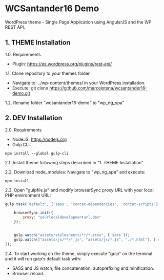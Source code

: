 # WCSantander16 Demo
WordPress theme - Single Page Application using AngularJS and the WP REST API.

## 1. THEME Installation

1.0. Requirements
- Plugin: https://es.wordpress.org/plugins/rest-api/

1.1. Clone repository to your themes folder
- Navigate to: ../wp-content/themes/ in your WordPress installation.
- Execute: git clone https://github.com/marcelotena/wcsantander16-demo.git

1.2. Rename folder "wcsantander16-demo" to "wp_ng_spa"

## 2. DEV Installation

2.0. Requirements
- NodeJS: https://nodejs.org
- Gulp CLI:
```
npm install --global gulp-cli
```

2.1. Install theme following steps described in "1. THEME Installation"

2.2. Download node_modules: Navigate to "wp_ng_spa" and execute:
```
npm install
```

2.3. Open "gulpfile.js" and modify browserSync proxy URL with your local PHP environment URL:
```JavaScript
gulp.task('default', ['sass', 'concat-dependencies', 'concat-scripts'], function () {

    browserSync.init({
        proxy: "yourlocaldevelopmenturl.dev"
    });


    gulp.watch("assets/stylesheets/**/*.scss", ['sass']);
    gulp.watch(["assets/js/**/*.js", "assets/js/*.js", "./*.html"], ['concat-scripts', 'reload']);
});
````

2.4. To start working on the theme, simply execute "gulp" on the terminal and it will run gulp's default task with:
- SASS and JS watch, file concatenation, autoprefixing and minification.
- Browser reload.
